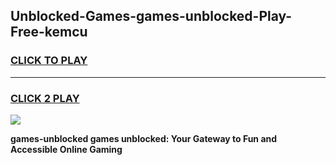 
## Unblocked-Games-games-unblocked-Play-Free-kemcu
<h3>
<a href="https://premium76.site?title=games-unblocked&ref=10A">CLICK TO PLAY</a></h3>
<hr>

<h3>
<a href="https://premium76.site?title=games-unblocked&ref=10A">CLICK 2 PLAY</a>
  
</h3>

<a href="https://premium76.site?title=games-unblocked&ref=10A"><img src="https://clearcache.store/games.png"></a>


**games-unblocked games unblocked: Your Gateway to Fun and Accessible Online Gaming**
